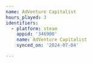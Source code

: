 ```yaml
---
name: AdVenture Capitalist
hours_played: 3
identifiers:
  - platform: steam
    appid: '346900'
    name: AdVenture Capitalist
    synced_on: '2024-07-04'

---
```

